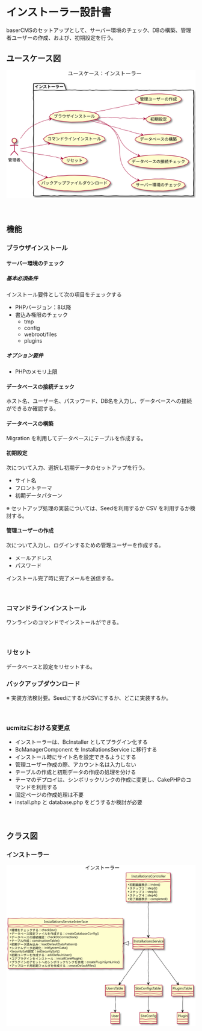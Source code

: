 # インストーラー設計書

baserCMSのセットアップとして、サーバー環境のチェック、DBの構築、管理者ユーザーの作成、および、初期設定を行う。

## ユースケース図

![ユースケース図：固定ページ管理](../../../svg/use_case/baser-core/installer.svg)

　
## 機能
### ブラウザインストール
#### サーバー環境のチェック
##### 基本必須条件
インストール要件として次の項目をチェックする
- PHPバージョン：8以降
- 書込み権限のチェック
  - tmp
  - config
  - webroot/files
  - plugins

##### オプション要件
- PHPのメモリ上限

#### データベースの接続チェック
ホスト名、ユーザー名、パスッワード、DB名を入力し、データベースへの接続ができるか確認する。

#### データベースの構築
Migration を利用してデータベースにテーブルを作成する。

#### 初期設定
次について入力、選択し初期データのセットアップを行う。
- サイト名
- フロントテーマ
- 初期データパターン

※ セットアップ処理の実装については、Seedを利用するか CSV を利用するか検討する。

#### 管理ユーザーの作成
次について入力し、ログインするための管理ユーザーを作成する。
- メールアドレス
- パスワード

インストール完了時に完了メールを送信する。

　
### コマンドラインインストール
ワンラインのコマンドでインストールができる。

　
### リセット
データベースと設定をリセットする。

### バックアップダウンロード
※ 実装方法検討要。SeedにするかCSVにするか、どこに実装するか。

　
### ucmitzにおける変更点
- インストーラーは、BcInstaller としてプラグイン化する
- BcManagerComponent を InstallationsService に移行する
- インストール時にサイト名を設定できるようにする
- 管理ユーザー作成の際、アカウント名は入力しない
- テーブルの作成と初期データの作成の処理を分ける
- テーマのデプロイは、シンボリックリンクの作成に変更し、CakePHPのコマンドを利用する
- 固定ページの作成処理は不要
- install.php と database.php をどうするか検討が必要

　
## クラス図
### インストーラー
![クラス図：インストーラー](../../../svg/class/baser-core/installer.svg)
　
